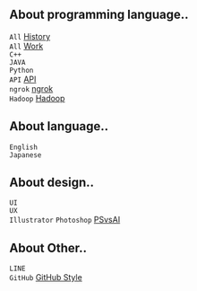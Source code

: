 <h2>About programming language..</h1>

`All`
<a href="https://hackmd.io/@greta/ByVDgXhsS">History</a>
<br>
`All`
<a href="https://hackmd.io/@greta/ByVDgXhsS](https://www.yourator.co/articles/283#mobile">Work</a>
<br>
`C++`
<br>
`JAVA`
<br>
`Python`
<br>
`API`
<a href="https://www.da-vinci.com.tw/tw/blog/api#nav-item-3">API</a>
<br>
`ngrok`
<a href="https://ithelp.ithome.com.tw/articles/10197345">ngrok</a>
<br>
`Hadoop`
<a href="https://www.tableau.com/zh-tw/learn/articles/big-data-hadoop-explained">Hadoop</a>

<h2>About language..</h1>

`English`
<br>
`Japanese`


<h2>About design..</h1>

`UI`
<br>
`UX`
<br>
`Illustrator`
`Photoshop`
<a href="https://winnovation.com.tw/winnovation/index.php?page=product_shop3&p_id=136254">PSvsAI</a>
<br>

<h2>About Other..</h1>

`LINE`
<br>
`GitHub`
<a href="https://docs.github.com/zh/get-started/writing-on-github/getting-started-with-writing-and-formatting-on-github/basic-writing-and-formatting-syntax">GitHub Style</a>
